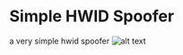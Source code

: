 # Simple HWID Spoofer
a very simple hwid spoofer
![alt text](https://raw.githubusercontent.com/Lufzys/SimpleHWIDSpoofer/main/simpleHwidSpoofer.PNG?raw=true)
